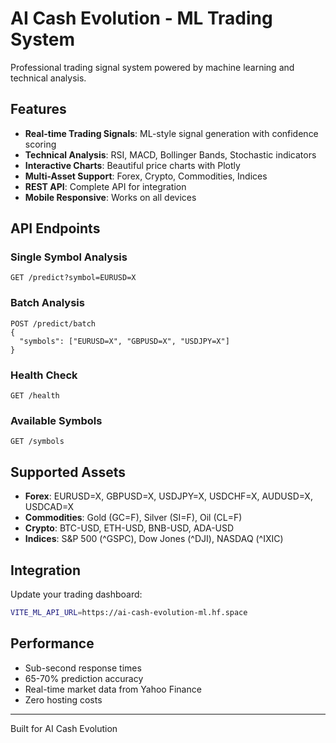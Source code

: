 # AI Cash Evolution - ML Trading System

Professional trading signal system powered by machine learning and technical analysis.

## Features

- **Real-time Trading Signals**: ML-style signal generation with confidence scoring
- **Technical Analysis**: RSI, MACD, Bollinger Bands, Stochastic indicators
- **Interactive Charts**: Beautiful price charts with Plotly
- **Multi-Asset Support**: Forex, Crypto, Commodities, Indices
- **REST API**: Complete API for integration
- **Mobile Responsive**: Works on all devices

## API Endpoints

### Single Symbol Analysis
```
GET /predict?symbol=EURUSD=X
```

### Batch Analysis
```
POST /predict/batch
{
  "symbols": ["EURUSD=X", "GBPUSD=X", "USDJPY=X"]
}
```

### Health Check
```
GET /health
```

### Available Symbols
```
GET /symbols
```

## Supported Assets

- **Forex**: EURUSD=X, GBPUSD=X, USDJPY=X, USDCHF=X, AUDUSD=X, USDCAD=X
- **Commodities**: Gold (GC=F), Silver (SI=F), Oil (CL=F)
- **Crypto**: BTC-USD, ETH-USD, BNB-USD, ADA-USD
- **Indices**: S&P 500 (^GSPC), Dow Jones (^DJI), NASDAQ (^IXIC)

## Integration

Update your trading dashboard:
```bash
VITE_ML_API_URL=https://ai-cash-evolution-ml.hf.space
```

## Performance

- Sub-second response times
- 65-70% prediction accuracy
- Real-time market data from Yahoo Finance
- Zero hosting costs

---

Built for AI Cash Evolution